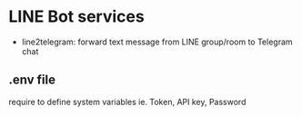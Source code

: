 # LINE Bot services

- line2telegram: forward text message from LINE group/room to Telegram chat

## .env file 
require to define system variables ie. Token, API key, Password